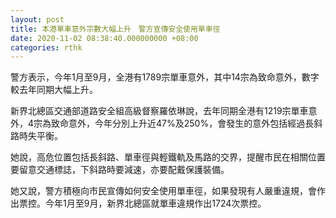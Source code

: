 ```yaml
---
layout: post
title: 本港單車意外宗數大幅上升　警方宣傳安全使用單車徑
date: 2020-11-02 08:38:40.000000000 +08:00
categories: rthk
---
```


警方表示，今年1月至9月，全港有1789宗單車意外，其中14宗為致命意外，數字較去年同期大幅上升。

新界北總區交通部道路安全組高級督察羅依琳說，去年同期全港有1219宗單車意外，4宗為致命意外，今年分別上升近47%及250%，會發生的意外包括經過長斜路時失平衡。

她說，高危位置包括長斜路、單車徑與輕鐵軌及馬路的交界，提醒市民在相關位置要留意交通標誌，下斜路時要減速，亦要配戴保護裝備。

她又說，警方積極向市民宣傳如何安全使用單車徑，如果發現有人嚴重違規，會作出票控。今年1月至9月，新界北總區就單車違規作出1724次票控。
